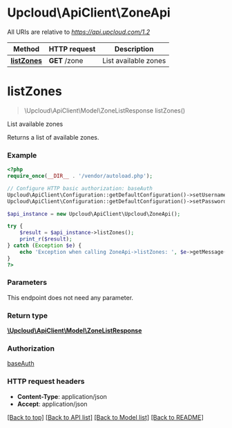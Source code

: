 # Upcloud\ApiClient\ZoneApi

All URIs are relative to _https://api.upcloud.com/1.2_

| Method                                | HTTP request  | Description          |
| ------------------------------------- | ------------- | -------------------- |
| [**listZones**](ZoneApi.md#listZones) | **GET** /zone | List available zones |

# **listZones**

> \Upcloud\ApiClient\Model\ZoneListResponse listZones()

List available zones

Returns a list of available zones.

### Example

```php
<?php
require_once(__DIR__ . '/vendor/autoload.php');

// Configure HTTP basic authorization: baseAuth
Upcloud\ApiClient\Configuration::getDefaultConfiguration()->setUsername('YOUR_USERNAME');
Upcloud\ApiClient\Configuration::getDefaultConfiguration()->setPassword('YOUR_PASSWORD');

$api_instance = new Upcloud\ApiClient\Upcloud\ZoneApi();

try {
    $result = $api_instance->listZones();
    print_r($result);
} catch (Exception $e) {
    echo 'Exception when calling ZoneApi->listZones: ', $e->getMessage(), PHP_EOL;
}
?>
```

### Parameters

This endpoint does not need any parameter.

### Return type

[**\Upcloud\ApiClient\Model\ZoneListResponse**](../Model/ZoneListResponse.md)

### Authorization

[baseAuth](../../README.md#baseAuth)

### HTTP request headers

* **Content-Type**: application/json
* **Accept**: application/json

[[Back to top]](#) [[Back to API list]](../../README.md#documentation-for-api-endpoints) [[Back to Model list]](../../README.md#documentation-for-models) [[Back to README]](../../README.md)
